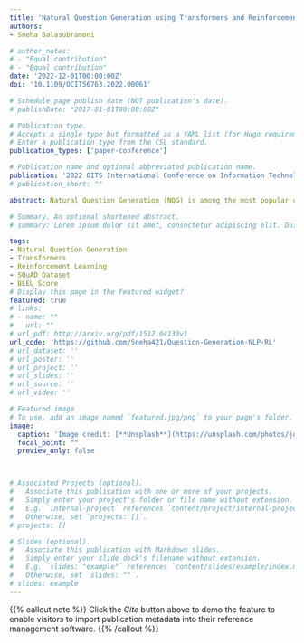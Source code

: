 ```yaml
---
title: 'Natural Question Generation using Transformers and Reinforcement Learning'
authors:
- Sneha Balasubramoni

# author_notes:
# - "Equal contribution"
# - "Equal contribution"
date: '2022-12-01T00:00:00Z'
doi: '10.1109/OCIT56763.2022.00061'

# Schedule page publish date (NOT publication's date).
# publishDate: "2017-01-01T00:00:00Z"

# Publication type.
# Accepts a single type but formatted as a YAML list (for Hugo requirements).
# Enter a publication type from the CSL standard.
publication_types: ['paper-conference']

# Publication name and optional abbreviated publication name.
publication: '2022 OITS International Conference on Information Technology (OCIT)'
# publication_short: ""

abstract: Natural Question Generation (NQG) is among the most popular open research problems in Natural Language Processing (NLP) alongside Neural Machine Translation, Open Domain Chatbots, etc. Among the many approaches taken up to solve this problem, neural networks have been deemed the benchmark in this particular research area. This paper aims at adopting a generator - evaluator framework in a neural network architecture to allow additional focus on the context of the content used for framing a question. The generator uses NLP architectures like transformers (T5) to generate a question given a context while the evaluator uses Reinforcement Learning (RL) to check the correctness of the generated question. The involvement of RL has improved the results (as shown in Table 2), and there is increased computational efficiency as the training is coupled with the policy of RL. This turns the problem into a reinforcement learning task and allows for the generation of a wide range of questions for the same context-answer pair. The given algorithm is tested on the benchmark dataset - SQuAD with BLEU score as the evaluation metric.

# Summary. An optional shortened abstract.
# summary: Lorem ipsum dolor sit amet, consectetur adipiscing elit. Duis posuere tellus ac convallis placerat. Proin tincidunt magna sed ex sollicitudin condimentum.

tags:
- Natural Question Generation
- Transformers
- Reinforcement Learning
- SQuAD Dataset
- BLEU Score
# Display this page in the Featured widget?
featured: true
# links:
# - name: ""
#   url: ""
# url_pdf: http://arxiv.org/pdf/1512.04133v1
url_code: 'https://github.com/Sneha421/Question-Generation-NLP-RL'
# url_dataset: ''
# url_poster: ''
# url_project: ''
# url_slides: ''
# url_source: ''
# url_video: ''

# Featured image
# To use, add an image named `featured.jpg/png` to your page's folder. 
image:
  caption: 'Image credit: [**Unsplash**](https://unsplash.com/photos/jdD8gXaTZsc)'
  focal_point: ""
  preview_only: false



# Associated Projects (optional).
#   Associate this publication with one or more of your projects.
#   Simply enter your project's folder or file name without extension.
#   E.g. `internal-project` references `content/project/internal-project/index.md`.
#   Otherwise, set `projects: []`.
# projects: []

# Slides (optional).
#   Associate this publication with Markdown slides.
#   Simply enter your slide deck's filename without extension.
#   E.g. `slides: "example"` references `content/slides/example/index.md`.
#   Otherwise, set `slides: ""`.
# slides: example
---
```


{{% callout note %}}
Click the *Cite* button above to demo the feature to enable visitors to import publication metadata into their reference management software.
{{% /callout %}}
